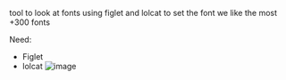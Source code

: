 tool to look at fonts using figlet and lolcat to set the font we like the most +300 fonts

Need:
- Figlet
- lolcat
![image](https://github.com/user-attachments/assets/b6a7f3bc-482d-405f-b2e3-62b55f5a6f0f)

